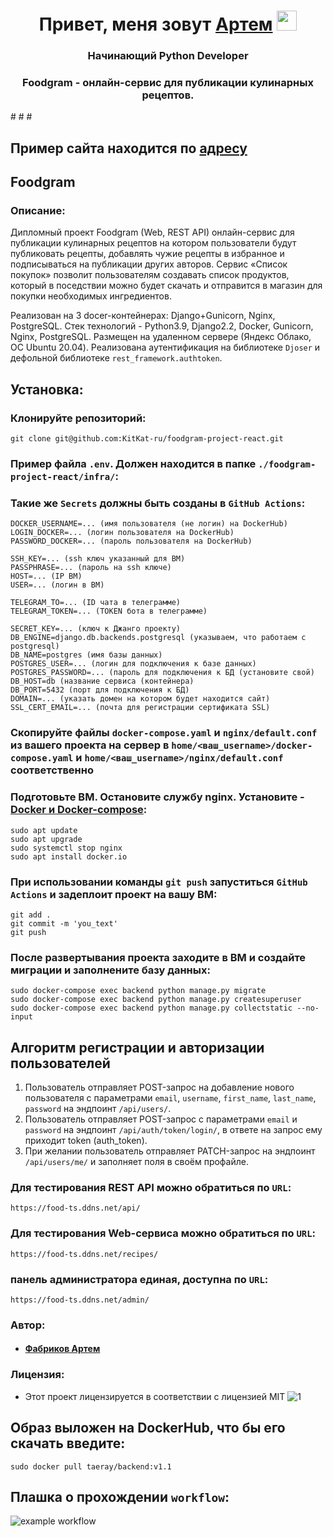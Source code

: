 <h1 align="center">Привет, меня зовут <a href="https://t.me/Taeray" target="_blank">Артем</a> 
<img src="https://github.com/blackcater/blackcater/raw/main/images/Hi.gif" height="32"/></h1>
<h3 align="center">Начинающий Python Developer</h3>
<h3 align="center">Foodgram - онлайн-сервис для публикации кулинарных рецептов.</h3>
#
#
#


## Пример сайта находится по [адресу](https://food-ts.ddns.net)


## Foodgram
### Описание: ###

Дипломный проект Foodgram (Web, REST API) онлайн-сервис для публикации кулинарных рецептов на котором пользователи будут публиковать рецепты, добавлять чужие рецепты в избранное и подписываться на публикации других авторов. Сервис «Список покупок» позволит пользователям создавать список продуктов, который в поседствии можно будет скачать и отправится в магазин для покупки необходимых ингредиентов.

Реализован на 3 docer-контейнерах: Django+Gunicorn, Nginx, PostgreSQL. Стек технологий - Python3.9, Django2.2, Docker, Gunicorn, Nginx, PostgreSQL. Размещен на удаленном сервере (Яндекс Облако, ОС Ubuntu 20.04). Реализована аутентификация на библиотеке `Djoser` и дефольной библиотеке `rest_framework.authtoken`.

## Установка: ##

### Клонируйте репозиторий: ###

    git clone git@github.com:KitKat-ru/foodgram-project-react.git


### Пример файла `.env`. Должен находится в папке `./foodgram-project-react/infra/`: ###
### Такие же `Secrets` должны быть созданы в `GitHub Actions`: ###

    DOCKER_USERNAME=... (имя пользователя (не логин) на DockerHub)
    LOGIN_DOCKER=... (логин пользователя на DockerHub)
    PASSWORD_DOCKER=... (пароль пользователя на DockerHub)

    SSH_KEY=... (ssh ключ указанный для ВМ)
    PASSPHRASE=... (пароль на ssh ключе)
    HOST=... (IP ВМ)
    USER=... (логин в ВМ)

    TELEGRAM_TO=... (ID чата в телеграмме)
    TELEGRAM_TOKEN=... (TOKEN бота в телеграмме)

    SECRET_KEY=... (ключ к Джанго проекту)
    DB_ENGINE=django.db.backends.postgresql (указываем, что работаем с postgresql)
    DB_NAME=postgres (имя базы данных)
    POSTGRES_USER=... (логин для подключения к базе данных)
    POSTGRES_PASSWORD=... (пароль для подключения к БД (установите свой)
    DB_HOST=db (название сервиса (контейнера)
    DB_PORT=5432 (порт для подключения к БД)
    DOMAIN=... (указать домен на котором будет находится сайт)
    SSL_CERT_EMAIL=... (почта для регистрации сертификата SSL)

### Скопируйте файлы `docker-compose.yaml` и `nginx/default.conf` из вашего проекта на сервер в `home/<ваш_username>/docker-compose.yaml` и `home/<ваш_username>/nginx/default.conf` соответственно ###

  
### Подготовьте ВМ. Остановите службу nginx. Установите - [Docker и Docker-compose](https://docs.docker.com/engine/install/ubuntu/): ###

    sudo apt update
    sudo apt upgrade
    sudo systemctl stop nginx
    sudo apt install docker.io

### При использовании команды `git push` запуститься `GitHub Actions` и задеплоит проект на вашу ВМ: ###
    git add .
    git commit -m 'you_text'
    git push

### После развертывания проекта заходите в ВМ и создайте миграции и заполнените базу данных: ###

    sudo docker-compose exec backend python manage.py migrate
    sudo docker-compose exec backend python manage.py createsuperuser
    sudo docker-compose exec backend python manage.py collectstatic --no-input

## Алгоритм регистрации и авторизации пользователей ##
  
1. Пользователь отправляет POST-запрос на добавление нового пользователя с параметрами `email`, `username`, `first_name`, `last_name`, `password` на эндпоинт `/api/users/`.
2. Пользователь отправляет POST-запрос с параметрами `email` и `password` на эндпоинт `/api/auth/token/login/`, в ответе на запрос ему приходит token (auth_token).  
5. При желании пользователь отправляет PATCH-запрос на эндпоинт `/api/users/me/` и заполняет поля в своём профайле.

### Для тестирования REST API можно обратиться по `URL`:
    https://food-ts.ddns.net/api/
    
### Для тестирования Web-сервиса можно обратиться по `URL`:    
    
    https://food-ts.ddns.net/recipes/

### панель администратора единая, доступна по `URL`:

    https://food-ts.ddns.net/admin/

### Автор:

- #### [Фабриков Артем](https://github.com/KitKat-ru)

### Лицензия:
- Этот проект лицензируется в соответствии с лицензией MIT ![](https://miro.medium.com/max/156/1*A0rVKDO9tEFamc-Gqt7oEA.png "1")

## Образ выложен на DockerHub, что бы его скачать введите:

    sudo docker pull taeray/backend:v1.1


## Плашка о прохождении `workflow`:
![example workflow](https://github.com/KitKat-ru/foodgram-project-react/actions/workflows/main.yml/badge.svg)

